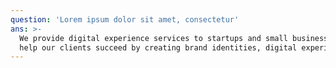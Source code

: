```yaml
---
question: 'Lorem ipsum dolor sit amet, consectetur'
ans: >-
  We provide digital experience services to startups and small businesses. We
  help our clients succeed by creating brand identities, digital experiences.
---
```


